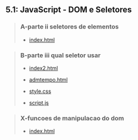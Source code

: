 ## 5.1: JavaScript - DOM e Seletores

> ### A-parte ii seletores de elementos
> 
> - [index.html](dia5-1/A-parte-ii-seletores-de-elementos/index.html)

> ### B-parte iii qual seletor usar
>
> - [index2.html](dia5-1/B-parte-iii-qual-seletor-usar/index2.html)
> 
> - [admtempo.html](dia5-1/B-parte-iii-qual-seletor-usar/admtempo.html)
> - [style.css](dia5-1/B-parte-iii-qual-seletor-usar/style.css)
> - [script.js](dia5-1/B-parte-iii-qual-seletor-usar/script.js)

> ### X-funcoes de manipulacao do dom
> 
> - [index.html](dia5-1/X-funcoes-de-manipulacao-do-dom/index.html)